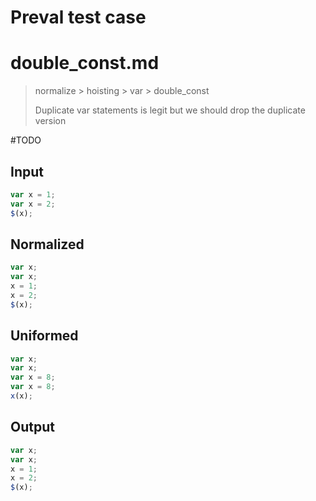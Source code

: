 # Preval test case

# double_const.md

> normalize > hoisting > var > double_const
>
> Duplicate var statements is legit but we should drop the duplicate version

#TODO

## Input

`````js filename=intro
var x = 1;
var x = 2;
$(x);
`````

## Normalized

`````js filename=intro
var x;
var x;
x = 1;
x = 2;
$(x);
`````

## Uniformed

`````js filename=intro
var x;
var x;
var x = 8;
var x = 8;
x(x);
`````

## Output

`````js filename=intro
var x;
var x;
x = 1;
x = 2;
$(x);
`````
